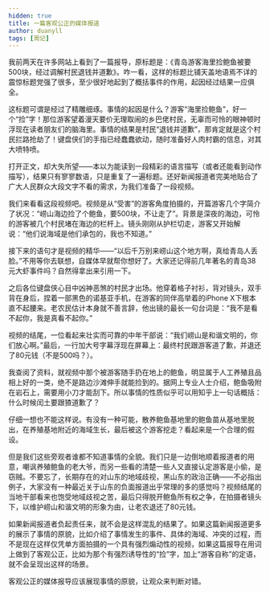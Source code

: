 ```yaml
---
hidden: true
title: 一篇客观公正的媒体报道
author: duanyll
tags: [周记]
---
```


我前两天在许多网站上看到了一篇报导，原标题是：《青岛游客海里捡鲍鱼被要500块，经过调解村民退钱并道歉》。咋一看，这样的标题比铺天盖地语焉不详的震惊标题党强了很多，至少很好地起到了概括事件的作用，起因经过结果一应俱全。

这标题可谓是经过了精雕细琢。事情的起因是什么？游客“海里捡鲍鱼”，好一个“捡”字！那位游客望着漫天要价无理取闹的乡巴佬村民，无辜而可怜的眼神顿时浮现在读者朋友们的脑海里。事情的结果是村民“退钱并道歉”，那肯定就是这个村民拦路抢劫了！键盘侠们的手指已经蠢蠢欲动，随时准备好人肉村霸的信息，对其大喷特喷。

打开正文，却大失所望——本以为能读到一段精彩的语言描写（或者还能看到动作描写），结果只有寥寥数语，只是重复了一遍标题。还好新闻报道者完美地贴合了广大人民群众大段文字不看的需求，为我们准备了一段视频。

我们来看看这段视频吧。视频是从“受害”的游客角度拍摄的，开篇游客几个字简介了状况：“崂山海边捡了个鲍鱼，要500块，不让走了”。背景是深夜的海边，可怜的游客被几个村民堵在海边的栏杆上。镜头刚刚从护栏切走，游客又开始解说：“他们说海域是他们承包的，我也不知道。”

接下来的语句才是视频的精华——“以后千万别来崂山这个地方啊，真给青岛人丢脸。”不用等你去联想，自媒体早就帮你想好了。大家还记得前几年著名的青岛38元大虾事件吗？自然得拿出来引用一下。

之后各位键盘侠心目中凶神恶煞的村民才出场。他穿着格子衬衫，背对镜头，双手背在身后，捏着一部黑色的诺基亚手机，在游客的同伴高举着的iPhone X下根本直不起腰来。老农民估计本身就不善言辞，他出镜的最长一句台词是：“我不是看不起你，我是真看不起你。”

视频的结尾，一位看起来壮实而可靠的中年干部说：“我们崂山是和谐文明的，你们放心啊。”最后，一行加大号字幕浮现在屏幕上：最终村民跟游客道了歉，并退还了80元钱（不是500吗？）。

我查阅了资料，就视频中那个被游客随手扔在地上的鲍鱼，明显属于人工养殖且品相上好的一类，绝不是路边沙滩伸手就能捡到的。据网上专业人士介绍，鲍鱼吸附在岩石上，需要用小刀才能刮下。所以事情的性质似乎可以用知乎上一句话概括：什么时候闰土要跟猹道歉了？

仔细一想也不能这样说。有没有一种可能，散养鲍鱼基地里的鲍鱼苗从基地里脱出，在养殖基地附近的海域生长，最后被这个游客挖走？看起来是一个合理的假设。

但是我们这些旁观者谁都不知道事情的全貌。我们只是一边倒地顺着报道者的用意，嘲讽养殖鲍鱼的老大爷，而另一些看的清楚一些人又直接认定游客是小偷，是窃贼。不要忘了，长期存在的对山东的地域歧视，黑山东的政治正确——不必指出例子，大家没有一种最近关于山东的负面报道出乎常理的多的感觉吗？视频结尾的当地干部看来也饱受地域歧视之苦，最后只得脱开鲍鱼所有权之争，在拍摄者镜头下，以维护崂山和谐文明的形象为由，让老农退还了80元钱。

如果新闻报道者负起责任来，就不会是这样混乱的结果了。如果这篇新闻报道更多的展示了事情的原貌，比如介绍了事情发生的事件、具体的海域、冲突的过程，而不是现在这样仅凭单方面拍摄的一个具有强烈煽动性的视频，如果这篇报导在用词上做到了客观公正，比如为那个有强烈诱导性的“捡”字，加上“游客自称”的定语，就不会呈现出这样的场景。

客观公正的媒体报导应该展现事情的原貌，让观众来判断对错。
